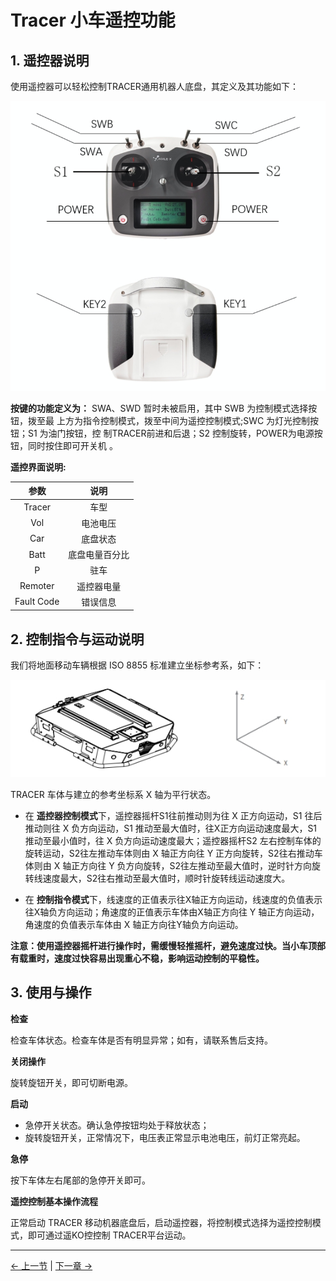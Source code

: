 # Tracer 小车遥控功能

## 1. 遥控器说明

使⽤遥控器可以轻松控制TRACER通⽤机器⼈底盘，其定义及其功能如下：

![tracer remote control](../../../resources/4-FunctionsAndApplications/5-BasicFunctions/5.3-TracerCarControlFunction/tracer-remote-control.png)

**按键的功能定义为：** SWA、SWD 暂时未被启用，其中 SWB 为控制模式选择按钮，拨⾄最
上⽅为指令控制模式，拨⾄中间为遥控控制模式;SWC 为灯光控制按钮；S1 为油门按钮，控
制TRACER前进和后退；S2 控制旋转，POWER为电源按钮，同时按住即可开关机 。

**遥控界⾯说明:**

| 参数 | 说明 |
| :------------: | :--------: |
| Tracer | ⻋型 |
| Vol | 电池电压 |
| Car | 底盘状态 |
| Batt | 底盘电量百分比 |
| P      | 驻车 |
| Remoter        | 遥控器电量 |
| Fault Code     | 错误信息 |

## 2. 控制指令与运动说明

我们将地⾯移动⻋辆根据 ISO 8855 标准建立坐标参考系，如下：

![tracer coordinate](../../../resources/4-FunctionsAndApplications/5-BasicFunctions/5.3-TracerCarControlFunction/tracer-coordate.png)

TRACER 车体与建立的参考坐标系 X 轴为平⾏状态。

- 在 **遥控器控制模式**下，遥控器摇杆S1往前推动则为往 X 正方向运动，S1 往后推动则往 X 负方向运动，S1 推动至最⼤值时，往X正方向运动速度最⼤，S1推动⾄最小值时，往 X 负方向运动速度最大；遥控器摇杆S2 左右控制⻋体的旋转运动，S2往左推动⻋体则由 X 轴正方向往 Y 正方向旋转，S2往右推动⻋体则由 X 轴正方向往 Y 负方向旋转，S2往左推动⾄最⼤值时，逆时针方向旋转线速度最⼤，S2往右推动⾄最⼤值时，顺时针旋转线运动速度⼤。

- 在 **控制指令模式**下，线速度的正值表示往X轴正方向运动，线速度的负值表示往X轴负⽅向运动；⻆速度的正值表示⻋体由X轴正方向往 Y 轴正⽅向运动，⻆速度的负值表示⻋体由 X 轴正⽅向往Y轴负⽅向运动。

**注意：使用遥控器摇杆进行操作时，需缓慢轻推摇杆，避免速度过快。当小车顶部有载重时，速度过快容易出现重心不稳，影响运动控制的平稳性。**

## 3. 使用与操作

**检查**

检查⻋体状态。检查⻋体是否有明显异常；如有，请联系售后⽀持。

**关闭操作**

旋转旋钮开关，即可切断电源。

**启动**

- 急停开关状态。确认急停按钮均处于释放状态；
- 旋转旋钮开关，正常情况下，电压表正常显示电池电压，前灯正常亮起。
  
**急停**

按下⻋体左右尾部的急停开关即可。

**遥控控制基本操作流程**

正常启动 TRACER 移动机器底盘后，启动遥控器，将控制模式选择为遥控控制模式，即可通过遥KO控控制 TRACER平台运动。

---

[← 上一节](../5.2-SoftwareUsageInstructions/README.md) | [下一章 →](../../6-SDKDevelopment/README.md)